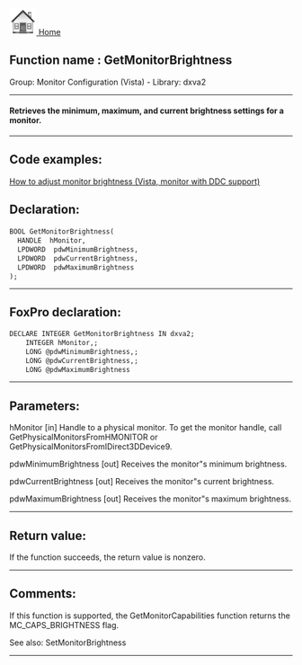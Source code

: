 [<img src="../../images/home.png"> Home ](https://github.com/VFPX/Win32API)  

## Function name : GetMonitorBrightness
Group: Monitor Configuration (Vista) - Library: dxva2    
***  


#### Retrieves the minimum, maximum, and current brightness settings for a monitor.
***  


## Code examples:
[How to adjust monitor brightness (Vista, monitor with DDC support)](../../samples/sample_543.md)  

## Declaration:
```foxpro  
BOOL GetMonitorBrightness(
  HANDLE  hMonitor,
  LPDWORD  pdwMinimumBrightness,
  LPDWORD  pdwCurrentBrightness,
  LPDWORD  pdwMaximumBrightness
);  
```  
***  


## FoxPro declaration:
```foxpro  
DECLARE INTEGER GetMonitorBrightness IN dxva2;
	INTEGER hMonitor,;
	LONG @pdwMinimumBrightness,;
	LONG @pdwCurrentBrightness,;
	LONG @pdwMaximumBrightness  
```  
***  


## Parameters:
hMonitor
[in]  Handle to a physical monitor. To get the monitor handle, call GetPhysicalMonitorsFromHMONITOR or GetPhysicalMonitorsFromIDirect3DDevice9.

pdwMinimumBrightness
[out]  Receives the monitor"s minimum brightness. 

pdwCurrentBrightness
[out]  Receives the monitor"s current brightness. 

pdwMaximumBrightness
[out]  Receives the monitor"s maximum brightness.   
***  


## Return value:
If the function succeeds, the return value is nonzero.  
***  


## Comments:
If this function is supported, the GetMonitorCapabilities function returns the MC_CAPS_BRIGHTNESS flag.  
  
See also: SetMonitorBrightness   
  
***  

